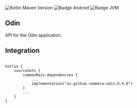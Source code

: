 <div>
    <div>
        <img src="https://img.shields.io/maven-central/v/io.github.remmerw/odin" alt="Kotlin Maven Version" />
        <img src="https://img.shields.io/badge/Platform-Android-brightgreen.svg?logo=android" alt="Badge Android" />
        <img src="https://img.shields.io/badge/Platform-JVM-8A2BE2.svg?logo=openjdk" alt="Badge JVM" />
    </div>
</div>

## Odin
API for the Odin application.

## Integration

```
    
kotlin {
    sourceSets {
        commonMain.dependencies {
            ...
            implementation("io.github.remmerw:odin:0.4.0")
        }
        ...
    }
}